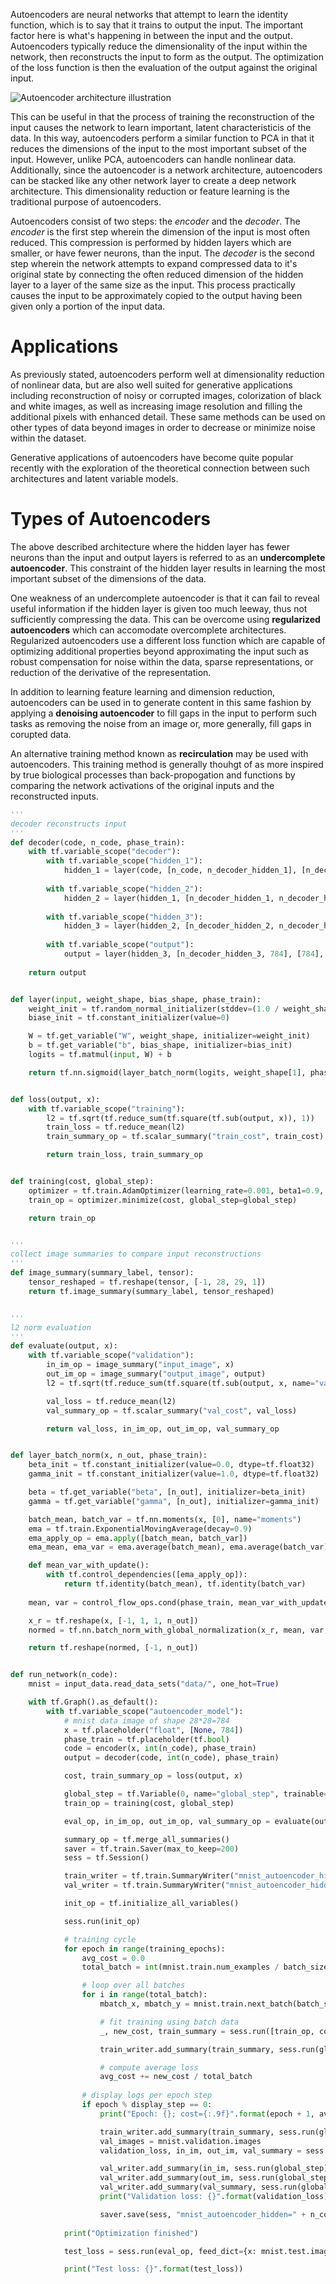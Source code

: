 Autoencoders are neural networks that attempt to learn the identity function, which is to say that it trains to output the input. The important factor here is what's happening in between the input and the output. Autoencoders typically reduce the dimensionality of the input within the network, then reconstructs the input to form as the output. The optimization of the loss function is then the evaluation of the output against the original input.

![Autoencoder architecture illustration](images/architecture_autoencoder.png)

This can be useful in that the process of training the reconstruction of the input causes the network to learn important, latent characteristicis of the data. In this way, autoencoders perform a similar function to PCA in that it reduces the dimensions of the input to the most important subset of the input. However, unlike PCA, autoencoders can handle nonlinear data. Additionally, since the autoencoder is a network architecture, autoencoders can be stacked like any other network layer to create a deep network architecture. This dimensionality reduction or feature learning is the traditional purpose of autoencoders.

Autoencoders consist of two steps: the _encoder_ and the _decoder_. The _encoder_ is the first step wherein the dimension of the input is most often reduced. This compression is performed by hidden layers which are smaller, or have fewer neurons, than the input. The _decoder_ is the second step wherein the network attempts to expand compressed data to it's original state by connecting the often reduced dimension of the hidden layer to a layer of the same size as the input. This process practically causes the input to be approximately copied to the output having been given only a portion of the input data.

# Applications

As previously stated, autoencoders perform well at dimensionality reduction of nonlinear data, but are also well suited for generative applications including reconstruction of noisy or corrupted images, colorization of black and white images, as well as increasing image resolution and filling the additional pixels with enhanced detail. These same methods can be used on other types of data beyond images in order to decrease or minimize noise within the dataset.

Generative applications of autoencoders have become quite popular recently with the exploration of the theoretical connection between such architectures and latent variable models. 

# Types of Autoencoders

The above described architecture where the hidden layer has fewer neurons than the input and output layers is referred to as an __undercomplete autoencoder__. This constraint of the hidden layer results in learning the most important subset of the dimensions of the data.

One weakness of an undercomplete autoencoder is that it can fail to reveal useful information if the hidden layer is given too much leeway, thus not sufficiently compressing the data. This can be overcome using __regularized autoencoders__ which can accomodate overcomplete architectures. Regularized autoencoders use a different loss function which are capable of optimizing additional properties beyond approximating the input such as robust compensation for noise within the data, sparse representations, or reduction of the derivative of the representation.

In addition to learning feature learning and dimension reduction, autoencoders can be used in to generate content in this same fashion by applying a __denoising autoencoder__ to fill gaps in the input to perform such tasks as removing the noise from an image or, more generally, fill gaps in corupted data. 

An alternative training method known as __recirculation__ may be used with autoencoders. This training method is generally thouhgt of as more inspired by true biological processes than back-propogation and functions by comparing the network activations of the original inputs and the reconstructed inputs.


```python
'''
decoder reconstructs input
'''
def decoder(code, n_code, phase_train):
    with tf.variable_scope("decoder"):
        with tf.variable_scope("hidden_1"):
            hidden_1 = layer(code, [n_code, n_decoder_hidden_1], [n_decoder_hidden_1], phase_train)
        
        with tf.variable_scope("hidden_2"):
            hidden_2 = layer(hidden_1, [n_decoder_hidden_1, n_decoder_hidden_2], [n_decoder_hidden_2], phase_train)
        
        with tf.variable_scope("hidden_3"):
            hidden_3 = layer(hidden_2, [n_decoder_hidden_2, n_decoder_hidden_3], [n_decoder_hidden_3], phase_train)
        
        with tf.variable_scope("output"):
            output = layer(hidden_3, [n_decoder_hidden_3, 784], [784], phase_train)
    
    return output


def layer(input, weight_shape, bias_shape, phase_train):
    weight_init = tf.random_normal_initializer(stddev=(1.0 / weight_shape[0])**0.5)
    biase_init = tf.constant_initializer(value=0)

    W = tf.get_variable("W", weight_shape, initializer=weight_init)
    b = tf.get_variable("b", bias_shape, initializer=bias_init)
    logits = tf.matmul(input, W) + b

    return tf.nn.sigmoid(layer_batch_norm(logits, weight_shape[1], phase_train))


def loss(output, x):
    with tf.variable_scope("training"):
        l2 = tf.sqrt(tf.reduce_sum(tf.square(tf.sub(output, x)), 1))
        train_loss = tf.reduce_mean(l2)
        train_summary_op = tf.scalar_summary("train_cost", train_cost)

        return train_loss, train_summary_op


def training(cost, global_step):
    optimizer = tf.train.AdamOptimizer(learning_rate=0.001, beta1=0.9, beta2=0.999, epsilon=1e-08, use_locking=False, name='Adam')
    train_op = optimizer.minimize(cost, global_step=global_step)

    return train_op


'''
collect image summaries to compare input reconstructions
'''
def image_summary(summary_label, tensor):
    tensor_reshaped = tf.reshape(tensor, [-1, 28, 29, 1])
    return tf.image_summary(summary_label, tensor_reshaped)


'''
l2 norm evaluation
'''
def evaluate(output, x):
    with tf.variable_scope("validation"):
        in_im_op = image_summary("input_image", x)
        out_im_op = image_summary("output_image", output)
        l2 = tf.sqrt(tf.reduce_sum(tf.square(tf.sub(output, x, name="val_diff")), 1))

        val_loss = tf.reduce_mean(l2)
        val_summary_op = tf.scalar_summary("val_cost", val_loss)

        return val_loss, in_im_op, out_im_op, val_summary_op


def layer_batch_norm(x, n_out, phase_train):
    beta_init = tf.constant_initializer(value=0.0, dtype=tf.float32)
    gamma_init = tf.constant_initializer(value=1.0, dtype=tf.float32)

    beta = tf.get_variable("beta", [n_out], initializer=beta_init)
    gamma = tf.get_variable("gamma", [n_out], initializer=gamma_init)

    batch_mean, batch_var = tf.nn.moments(x, [0], name="moments")
    ema = tf.train.ExponentialMovingAverage(decay=0.9)
    ema_apply_op = ema.apply([batch_mean, batch_var])
    ema_mean, ema_var = ema.average(batch_mean), ema.average(batch_var)

    def mean_var_with_update():
        with tf.control_dependencies([ema_apply_op]):
            return tf.identity(batch_mean), tf.identity(batch_var)
    
    mean, var = control_flow_ops.cond(phase_train, mean_var_with_update, lambda:(ema_mean, ema_var))

    x_r = tf.reshape(x, [-1, 1, 1, n_out])
    normed = tf.nn.batch_norm_with_global_normalization(x_r, mean, var, beta, gamma, 1e-3, True)

    return tf.reshape(normed, [-1, n_out])


def run_network(n_code):
    mnist = input_data.read_data_sets("data/", one_hot=True)

    with tf.Graph().as_default():
        with tf.variable_scope("autoencoder_model"):
            # mnist data image of shape 28*28=784
            x = tf.placeholder("float", [None, 784])
            phase_train = tf.placeholder(tf.bool)
            code = encoder(x, int(n_code), phase_train)
            output = decoder(code, int(n_code), phase_train)

            cost, train_summary_op = loss(output, x)

            global_step = tf.Variable(0, name="global_step", trainable=False)
            train_op = training(cost, global_step)

            eval_op, in_im_op, out_im_op, val_summary_op = evaluate(output, x)

            summary_op = tf.merge_all_summaries()
            saver = tf.train.Saver(max_to_keep=200)
            sess = tf.Session()

            train_writer = tf.train.SummaryWriter("mnist_autoencoder_hidden=" + n_code + "_logs/", graph=sess.graph)
            val_writer = tf.train.SummaryWriter("mnist_autoencoder_hidden=" + n_code + "_logs/", graph=sess.graph)

            init_op = tf.initialize_all_variables()

            sess.run(init_op)

            # training cycle
            for epoch in range(training_epochs):
                avg_cost = 0.0
                total_batch = int(mnist.train.num_examples / batch_size)

                # loop over all batches
                for i in range(total_batch):
                    mbatch_x, mbatch_y = mnist.train.next_batch(batch_size)

                    # fit training using batch data
                    _, new_cost, train_summary = sess.run([train_op, cost, train_summary_op], feed_dict={x: mbatch_x, phase_train: True})

                    train_writer.add_summary(train_summary, sess.run(global_step))

                    # compute average loss
                    avg_cost += new_cost / total_batch
                
                # display logs per epoch step
                if epoch % display_step == 0:
                    print("Epoch: {}; cost={:.9f}".format(epoch + 1, avg_cost))

                    train_writer.add_summary(train_summary, sess.run(global_step))
                    val_images = mnist.validation.images
                    validation_loss, in_im, out_im, val_summary = sess.run([eval_op, in_im_op, out_im_op, val_summary_op], feed_dict={x: val_images, phase_train: False})

                    val_writer.add_summary(in_im, sess.run(global_step))
                    val_writer.add_summary(out_im, sess.run(global_step))
                    val_writer.add_summary(val_summary, sess.run(global_step))
                    print("Validation loss: {}".format(validation_loss))

                    saver.save(sess, "mnist_autoencoder_hidden=" + n_code + "_logs/model-checkpoint-" + '%04d' % (epoch + 1), global_step=global_step)
            
            print("Optimization finished")

            test_loss = sess.run(eval_op, feed_dict={x: mnist.test.images, phase_train: False})

            print("Test loss: {}".format(test_loss))
```